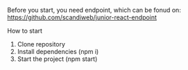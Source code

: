 Before you start, you need endpoint, which can be fonud on: https://github.com/scandiweb/junior-react-endpoint

How to start

1. Clone repository
2. Install dependencies (npm i)
3. Start the project (npm start)
